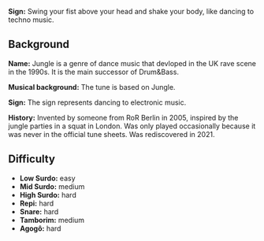 **Sign:** Swing your fist above your head and shake your body, like dancing to techno music.

## Background

**Name:** Jungle is a genre of dance music that devloped in the UK rave scene in the 1990s. It is the main successor of Drum&Bass.

**Musical background:** The tune is based on Jungle.

**Sign:** The sign represents dancing to electronic music.

**History:** Invented by someone from RoR Berlin in 2005, inspired by the jungle parties in a squat in London. Was only played occasionally because it was never in the official tune sheets. Was rediscovered in 2021.

## Difficulty

* **Low Surdo:** easy
* **Mid Surdo:** medium
* **High Surdo:** hard
* **Repi:** hard
* **Snare:** hard
* **Tamborim:** medium
* **Agogô:** hard